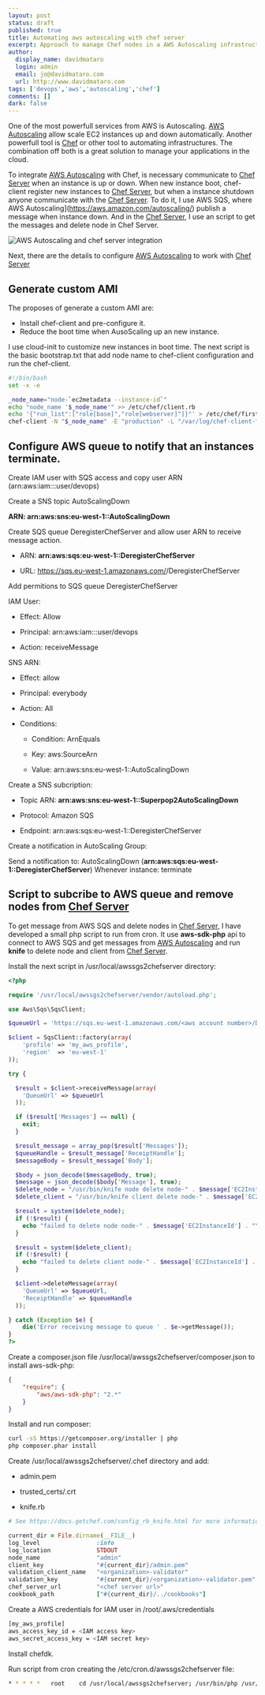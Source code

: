 ```yaml
---
layout: post
status: draft
published: true
title: Automating aws autoscaling with chef server
excerpt: Approach to manage Chef nodes in a AWS Autoscaling infrastructure using AWS SQS queues.
author:
  display_name: davidmataro
  login: admin
  email: jo@davidmataro.com
  url: http://www.davidmataro.com
tags: ['devops','aws','autoscaling','chef']
comments: []
dark: false
---
```


One of the most powerfull services from AWS is Autoscaling. [AWS Autoscaling](https://aws.amazon.com/autoscaling/) allow scale EC2 instances up and down automatically. Another powerfull tool is [Chef](https://www.chef.io/) or other tool to automating infrastructures. The combination off both is a great solution to manage your applications in the cloud.

To integrate [AWS Autoscaling](https://aws.amazon.com/autoscaling/) with Chef, is necessary communicate to [Chef Server](https://www.chef.io/chef-server/]) when an instance is up or down. When new instance boot, chef-client register new instances to [Chef Server](https://www.chef.io/chef-server/]), but when a instance shutdown anyone communicate with the [Chef Server](https://www.chef.io/chef-server/]). To do it, I use AWS SQS, where AWS Autoscaling](https://aws.amazon.com/autoscaling/) publish a message when instance down. And in the [Chef Server](https://www.chef.io/chef-server/]), I use an script to get the messages and delete node in Chef Server.

![AWS Autoscaling and chef server integration]({{site.baseurl}}/public/images/aws-autoscaling-sns-sqs-chef-server.jpg)


Next, there are the details to configure [AWS Autoscaling](https://aws.amazon.com/autoscaling/) to work with [Chef Server](https://www.chef.io/chef-server/])




## Generate custom AMI

The proposes of generate a custom AMI are:

* Install chef-client and pre-configure it.
* Reduce the boot time when AusoScaling up an new instance.

I use cloud-init to customize new instances in boot time. The next script is the basic bootstrap.txt that add node name to chef-client configuration and run the chef-client.

```bash
#!/bin/bash
set -x -e

_node_name="node-`ec2metadata --instance-id`"
echo "node_name '$_node_name'" >> /etc/chef/client.rb
echo '{"run_list":["role[base]","role[webserver]"]}"' > /etc/chef/first-boot.json
chef-client -N "$_node_name" -E "production" -L "/var/log/chef-client-first-boot-log" -j /etc/chef/first-boot.json
```

## Configure AWS queue to notify that an instances terminate.

Create IAM user with SQS access and copy user ARN (arn:aws:iam::<aws account number>:user/devops)

Create a SNS topic AutoScalingDown


__ARN: arn:aws:sns:eu-west-1:<aws account number>:AutoScalingDown__


Create SQS queue DeregisterChefServer and allow user ARN to receive message action.

* ARN: 	__arn:aws:sqs:eu-west-1:<aws account number>:DeregisterChefServer__

* URL: https://sqs.eu-west-1.amazonaws.com/<aws account number>/DeregisterChefServer


Add permitions to SQS queue DeregisterChefServer

  IAM User:

  * Effect: Allow

  * Principal: arn:aws:iam::<aws account number>:user/devops

  * Action: receiveMessage


  SNS ARN:

  * Effect: allow

  * Principal: everybody

  * Action: All

  * Conditions:

    * Condition: ArnEquals

    * Key: aws:SourceArn

    * Value: arn:aws:sns:eu-west-1:<aws account number>:AutoScalingDown


Create a SNS subcription:

  * Topic ARN: __arn:aws:sns:eu-west-1:<aws account number>:Superpop2AutoScalingDown__

  * Protocol: Amazon SQS

  * Endpoint: arn:aws:sqs:eu-west-1:<aws account number>:DeregisterChefServer



Create a notification in AutoScaling Group:


  Send a notification to: AutoScalingDown (__arn:aws:sqs:eu-west-1:<aws account number>:DeregisterChefServer__)
  Whenever instance: terminate


## Script to subcribe to AWS queue and remove nodes from [Chef Server](https://www.chef.io/chef-server/])

To get message from AWS SQS and delete nodes in [Chef Server](https://www.chef.io/chef-server/]), I have developed a small php script to run from cron. It use __aws-sdk-php__ api to connect to AWS SQS and get messages from [AWS Autoscaling](https://aws.amazon.com/autoscaling/) and run __knife__ to delete node and client from [Chef Server](https://www.chef.io/chef-server/]).


Install the next script in /usr/local/awssgs2chefserver directory:


```php
<?php

require '/usr/local/awssgs2chefserver/vendor/autoload.php';

use Aws\Sqs\SqsClient;

$queueUrl = 'https://sqs.eu-west-1.amazonaws.com/<aws account number>/DeregisterChefServer';

$client = SqsClient::factory(array(
    'profile' => 'my_aws_profile',
    'region'  => 'eu-west-1'
));

try {

  $result = $client->receiveMessage(array(
    'QueueUrl' => $queueUrl
  ));

  if ($result['Messages'] == null) {
    exit;
  }

  $result_message = array_pop($result['Messages']);
  $queueHandle = $result_message['ReceiptHandle'];
  $messageBody = $result_message['Body'];

  $body = json_decode($messageBody, true);
  $message = json_decode($body['Message'], true);
  $delete_node = "/usr/bin/knife node delete node-" . $message['EC2InstanceId'] . " -y";
  $delete_client = "/usr/bin/knife client delete node-" . $message['EC2InstanceId'] . " -y";

  $result = system($delete_node);
  if (!$result) {
    echo "failed to delete node node-" . $message['EC2InstanceId'] . "\n";
  }

  $result = system($delete_client);
  if (!$result) {
    echo "failed to delete client node-" . $message['EC2InstanceId'] . "\n";
  }

  $client->deleteMessage(array(
    'QueueUrl' => $queueUrl,
    'ReceiptHandle' => $queueHandle
  ));

} catch (Exception $e) {
    die('Error receiving message to queue ' . $e->getMessage());
}
?>
```

Create a composer.json file /usr/local/awssgs2chefserver/composer.json to install aws-sdk-php:


```json
{
    "require": {
        "aws/aws-sdk-php": "2.*"
    }
}
```


Install and run composer:


```bash
curl -sS https://getcomposer.org/installer | php
php composer.phar install
```


Create /usr/local/awssgs2chefserver/.chef directory and add:


* admin.pem

* trusted_certs/<chef server trusted cert>.crt

* knife.rb


```ruby
# See https://docs.getchef.com/config_rb_knife.html for more information on knife configuration options

current_dir = File.dirname(__FILE__)
log_level                :info
log_location             STDOUT
node_name                "admin"
client_key               "#{current_dir}/admin.pem"
validation_client_name   "<organization>-validator"
validation_key           "#{current_dir}/<organization>-validator.pem"
chef_server_url          "<chef server url>"
cookbook_path            ["#{current_dir}/../cookbooks"]
```

Create a AWS credentials for IAM user in /root/.aws/credentials


```bash
[my_aws_profile]
aws_access_key_id = <IAM access key>
aws_secret_access_key = <IAM secret key>
```


Install chefdk.


Run script from cron creating the /etc/cron.d/awssgs2chefserver file:


```bash
* * * * *	root	cd /usr/local/awssgs2chefserver; /usr/bin/php /usr/local/awssgs2chefserver/awssgs2chefserver
```
